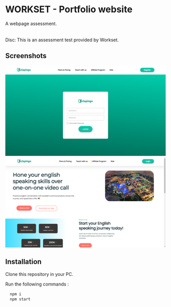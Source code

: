 
# WORKSET - Portfolio website

A webpage assessment.
<br/><br/><br/>
Disc: This is an assessment test provided by Workset. 






## Screenshots

![App Screenshot](https://github.com/iamhk12/Clapingo-edu-assessment/blob/main/ss/loginpage.png)
![App Screenshot](https://github.com/iamhk12/Clapingo-edu-assessment/blob/main/ss/home.png)
## Installation

Clone this repository in your PC.

Run the following commands :

```bash
  npm i
  npm start
```
    

